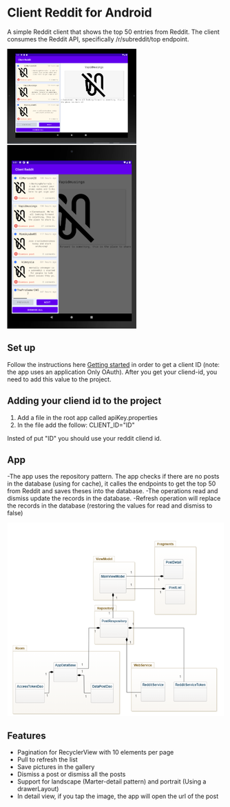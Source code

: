 # Client Reddit for Android

A simple Reddit client that shows the top 50 entries from Reddit. The client consumes the Reddit API, specifically /r/subreddit/top endpoint.


<img src="/redditLandscape.PNG" width="300"/> <img src="/RedditPortrait.PNG" width="300"/>


## Set up

Follow the instructions here [Getting started](https://github.com/reddit-archive/reddit/wiki/OAuth2) in order to get a client ID (note: the app uses an application Only OAuth).
After you get your cliend-id, you need to add this value to the project. 


## Adding your cliend id to the project


1. Add a file in the root app called apiKey.properties
2. In the file add the follow: CLIENT_ID="ID"

Insted of put "ID" you should use your reddit cliend id.

## App

-The app uses the repository pattern. The app checks if there are no posts in the database (using for cache), it calles the endpoints to get the top 50 from Reddit and saves theses into the database. 
-The operations read and dismiss update the records in the database.
-Refresh operation will replace the records in the database (restoring the values for read and dismiss to false)

![Diagram class](/class.PNG "Diagram class")

## Features

- Pagination for RecyclerView with 10 elements per page
- Pull to refresh the list
- Save pictures in the gallery
- Dismiss a post or dismiss all the posts
- Support for landscape (Marter-detail pattern) and portrait (Using a drawerLayout)
- In detail view, if you tap the image, the app will open the url of the post
